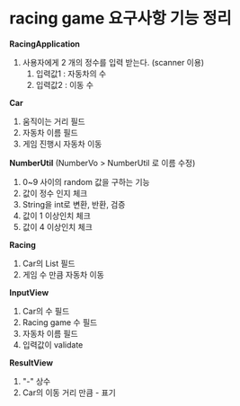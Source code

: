 # racing game 요구사항 기능 정리

**RacingApplication**
1. 사용자에게 2 개의 정수를 입력 받는다. (scanner 이용)
    1. 입력값1 : 자동차의 수
    1. 입력값2 : 이동 수

**Car**
1. 움직이는 거리 필드
1. 자동차 이름 필드
1. 게임 진행시 자동차 이동

**NumberUtil** (NumberVo > NumberUtil 로 이름 수정)
1. 0~9 사이의 random 값을 구하는 기능
1. 값이 정수 인지 체크
1. String을 int로 변환, 반환, 검증
1. 값이 1 이상인치 체크
1. 값이 4 이상인치 체크
    
**Racing**
1. Car의 List 필드
1. 게임 수 만큼 자동차 이동

**InputView**
1. Car의 수 필드
1. Racing game 수 필드   
1. 자동차 이름 필드
1. 입력값이 validate

**ResultView**
1. "-" 상수
1. Car의 이동 거리 만큼 - 표기

